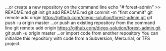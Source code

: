 …or create a new repository on the command line
echo "# forest-admin" >> README.md
git init
git add README.md
git commit -m "first commit"
git remote add origin https://github.com/diego-solution/forest-admin.git
git push -u origin master
…or push an existing repository from the command line
git remote add origin https://github.com/diego-solution/forest-admin.git
git push -u origin master
…or import code from another repository
You can initialize this repository with code from a Subversion, Mercurial, or TFS project.